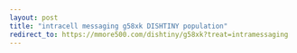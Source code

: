 ```yaml
---
layout: post
title: "intracell messaging g58xk DISHTINY population"
redirect_to: https://mmore500.com/dishtiny/g58xk?treat=intramessaging
---
```

